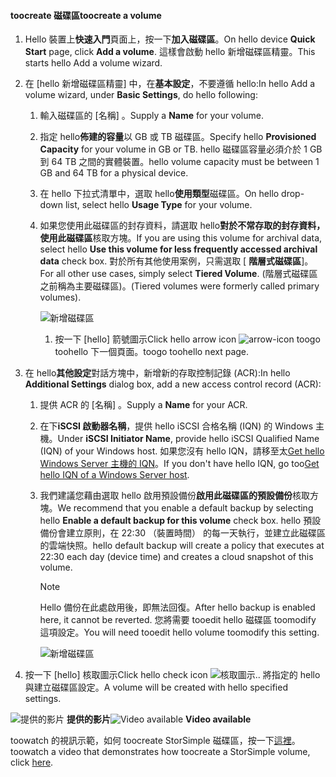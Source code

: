 <!--author=SharS last changed: 02/04/2016-->

#### <a name="toocreate-a-volume"></a><span data-ttu-id="e3551-101">toocreate 磁碟區</span><span class="sxs-lookup"><span data-stu-id="e3551-101">toocreate a volume</span></span>
1. <span data-ttu-id="e3551-102">Hello 裝置上**快速入門**頁面上，按一下**加入磁碟區**。</span><span class="sxs-lookup"><span data-stu-id="e3551-102">On hello device **Quick Start** page, click **Add a volume**.</span></span> <span data-ttu-id="e3551-103">這樣會啟動 hello 新增磁碟區精靈。</span><span class="sxs-lookup"><span data-stu-id="e3551-103">This starts hello Add a volume wizard.</span></span>
2. <span data-ttu-id="e3551-104">在 [hello 新增磁碟區精靈] 中，在**基本設定**，不要遵循 hello:</span><span class="sxs-lookup"><span data-stu-id="e3551-104">In hello Add a volume wizard, under **Basic Settings**, do hello following:</span></span>
   
   1. <span data-ttu-id="e3551-105">輸入磁碟區的 [名稱]  。</span><span class="sxs-lookup"><span data-stu-id="e3551-105">Supply a **Name** for your volume.</span></span>
   2. <span data-ttu-id="e3551-106">指定 hello**佈建的容量**以 GB 或 TB 磁碟區。</span><span class="sxs-lookup"><span data-stu-id="e3551-106">Specify hello **Provisioned Capacity** for your volume in GB or TB.</span></span> <span data-ttu-id="e3551-107">hello 磁碟區容量必須介於 1 GB 到 64 TB 之間的實體裝置。</span><span class="sxs-lookup"><span data-stu-id="e3551-107">hello volume capacity must be between 1 GB and 64 TB for a physical device.</span></span>
   3. <span data-ttu-id="e3551-108">在 hello 下拉式清單中，選取 hello**使用類型**磁碟區。</span><span class="sxs-lookup"><span data-stu-id="e3551-108">On hello drop-down list, select hello **Usage Type** for your volume.</span></span> 
   4. <span data-ttu-id="e3551-109">如果您使用此磁碟區的封存資料，請選取 hello**對於不常存取的封存資料，使用此磁碟區**核取方塊。</span><span class="sxs-lookup"><span data-stu-id="e3551-109">If you are using this volume for archival data, select hello **Use this volume for less frequently accessed archival data** check box.</span></span> <span data-ttu-id="e3551-110">對於所有其他使用案例，只需選取 [ **階層式磁碟區**]。</span><span class="sxs-lookup"><span data-stu-id="e3551-110">For all other use cases, simply select **Tiered Volume**.</span></span> <span data-ttu-id="e3551-111">(階層式磁碟區之前稱為主要磁碟區)。</span><span class="sxs-lookup"><span data-stu-id="e3551-111">(Tiered volumes were formerly called primary volumes).</span></span>
      
        ![新增磁碟區](./media/storsimple-create-volume/ScreenshotUpdate1VolumeFlow.png)
      
      1. <span data-ttu-id="e3551-113">按一下 [hello] 箭號圖示</span><span class="sxs-lookup"><span data-stu-id="e3551-113">Click hello arrow icon</span></span> ![arrow-icon](./media/storsimple-create-volume/HCS_ArrowIcon-include.png) <span data-ttu-id="e3551-115">toogo toohello 下一個頁面。</span><span class="sxs-lookup"><span data-stu-id="e3551-115">toogo toohello next page.</span></span>
3. <span data-ttu-id="e3551-116">在 hello**其他設定**對話方塊中，新增新的存取控制記錄 (ACR):</span><span class="sxs-lookup"><span data-stu-id="e3551-116">In hello **Additional Settings** dialog box, add a new access control record (ACR):</span></span>
   
   1. <span data-ttu-id="e3551-117">提供 ACR 的 [名稱]  。</span><span class="sxs-lookup"><span data-stu-id="e3551-117">Supply a **Name** for your ACR.</span></span>
   2. <span data-ttu-id="e3551-118">在下**iSCSI 啟動器名稱**，提供 hello iSCSI 合格名稱 (IQN) 的 Windows 主機。</span><span class="sxs-lookup"><span data-stu-id="e3551-118">Under **iSCSI Initiator Name**, provide hello iSCSI Qualified Name (IQN) of your Windows host.</span></span> <span data-ttu-id="e3551-119">如果您沒有 hello IQN，請移至太[Get hello Windows Server 主機的 IQN](#get-the-iqn-of-a-windows-server-host)。</span><span class="sxs-lookup"><span data-stu-id="e3551-119">If you don't have hello IQN, go too[Get hello IQN of a Windows Server host](#get-the-iqn-of-a-windows-server-host).</span></span>
   3. <span data-ttu-id="e3551-120">我們建議您藉由選取 hello 啟用預設備份**啟用此磁碟區的預設備份**核取方塊。</span><span class="sxs-lookup"><span data-stu-id="e3551-120">We recommend that you enable a default backup by selecting hello **Enable a default backup for this volume** check box.</span></span> <span data-ttu-id="e3551-121">hello 預設備份會建立原則，在 22:30 （裝置時間） 的每一天執行，並建立此磁碟區的雲端快照。</span><span class="sxs-lookup"><span data-stu-id="e3551-121">hello default backup will create a policy that executes at 22:30 each day (device time) and creates a cloud snapshot of this volume.</span></span>
      
      > [!NOTE]
      > <span data-ttu-id="e3551-122">Hello 備份在此處啟用後，即無法回復。</span><span class="sxs-lookup"><span data-stu-id="e3551-122">After hello backup is enabled here, it cannot be reverted.</span></span> <span data-ttu-id="e3551-123">您將需要 tooedit hello 磁碟區 toomodify 這項設定。</span><span class="sxs-lookup"><span data-stu-id="e3551-123">You will need tooedit hello volume toomodify this setting.</span></span>
      > 
      > 
      
        ![新增磁碟區](./media/storsimple-create-volume/AddVolume2-include.png)
4. <span data-ttu-id="e3551-125">按一下 [hello] 核取圖示</span><span class="sxs-lookup"><span data-stu-id="e3551-125">Click hello check icon</span></span> ![核取圖示](./media/storsimple-create-volume/HCS_CheckIcon-include.png)<span data-ttu-id="e3551-127">.</span><span class="sxs-lookup"><span data-stu-id="e3551-127">.</span></span> <span data-ttu-id="e3551-128">將指定的 hello 與建立磁碟區設定。</span><span class="sxs-lookup"><span data-stu-id="e3551-128">A volume will be created with hello specified settings.</span></span>

<span data-ttu-id="e3551-129">![提供的影片](./media/storsimple-create-volume/Video_icon.png) **提供的影片**</span><span class="sxs-lookup"><span data-stu-id="e3551-129">![Video available](./media/storsimple-create-volume/Video_icon.png) **Video available**</span></span>

<span data-ttu-id="e3551-130">toowatch 的視訊示範，如何 toocreate StorSimple 磁碟區，按一下[這裡](https://azure.microsoft.com/documentation/videos/create-a-storsimple-volume/)。</span><span class="sxs-lookup"><span data-stu-id="e3551-130">toowatch a video that demonstrates how toocreate a StorSimple volume, click [here](https://azure.microsoft.com/documentation/videos/create-a-storsimple-volume/).</span></span>

